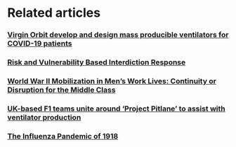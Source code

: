 # Related articles

### [Virgin Orbit develop and design mass producible ventilators for COVID-19 patients](https://www.virgin.com/news/virgin-orbit-develop-and-design-mass-producible-ventilators-covid-19-patients)

### [Risk and Vulnerability Based Interdiction Response](https://www.dietid.com/covid19)

### [World War II Mobilization in Men’s Work Lives: Continuity or Disruption for the Middle Class](https://www.ncbi.nlm.nih.gov/pmc/articles/PMC5027899/)

### [UK-based F1 teams unite around ‘Project Pitlane’ to assist with ventilator production](https://www.formula1.com/en/latest/article.uk-based-f1-teams-unite-around-project-pitlane-to-assist-with-ventilator.7G8gQu9v8j6aSgqk3P52fp.html)

### [The Influenza Pandemic of 1918](https://virus.stanford.edu/uda/)